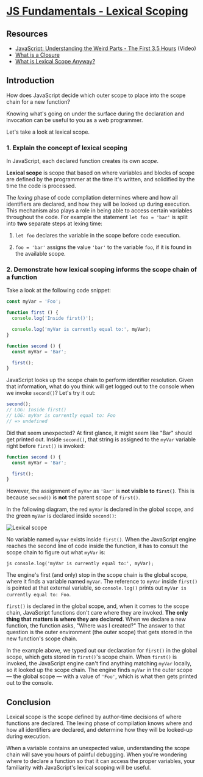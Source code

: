# [JS Fundamentals - Lexical Scoping](https://learn.co/tracks/online-software-engineering-structured/front-end-web-programming/recognizing-javascript-events/js-fundamentals-lexical-scoping)

## Resources

- [JavaScript: Understanding the Weird Parts - The First 3.5 Hours](https://www.youtube.com/watch?v=Bv_5Zv5c-Ts) (Video)
- [What is a Closure](https://medium.com/javascript-scene/master-the-javascript-interview-what-is-a-closure-b2f0d2152b36)
- [What is Lexical Scope Anyway?](http://astronautweb.co/javascript-lexical-scope/)

## Introduction

How does JavaScript decide which outer scope to place into the scope chain for a new function?

Knowing what's going on under the surface during the declaration and invocation
can be useful to you as a web programmer.

Let's take a look at lexical scope.

### 1. Explain the concept of lexical scoping

In JavaScript, each declared function creates its own _scope_.

**Lexical scope**
is scope that based on where variables and blocks of scope are defined by the
programmer at the time it's written, and solidified by the time the code is
processed.

The _lexing_ phase of code compilation determines where and how all
identifiers are declared, and how they will be looked up during execution.
This mechanism also plays a role in being able to access certain variables
throughout the code. For example the statement `let foo = 'bar'` is split
into **two** separate steps at lexing time:

1. `let foo` declares the variable in the scope before code execution.

2. `foo = 'bar'` assigns the value `'bar'` to the variable `foo`, if it is
found in the available scope.

### 2. Demonstrate how lexical scoping informs the scope chain of a function

Take a look at the following code snippet:

```js
const myVar = 'Foo';

function first () {
  console.log('Inside first()');

  console.log('myVar is currently equal to:', myVar);
}

function second () {
  const myVar = 'Bar';

  first();
}
```

JavaScript looks up the scope chain to perform identifier resolution. Given
that information, what do you think will get logged out to the console when
we invoke `second()`? Let's try it out:

```js
second();
// LOG: Inside first()
// LOG: myVar is currently equal to: Foo
// => undefined
```

Did that seem unexpected? At first glance, it might seem like "Bar" should
get printed out. Inside `second()`, that string is assigned to the `myVar`
variable right before `first()` is invoked:

```js
function second () {
  const myVar = 'Bar';

  first();
}
```

However, the assignment of `myVar` as `'Bar'` is **not visible to `first()`**.
This is because `second()` is **not** the parent scope of `first()`.

In the following diagram, the red `myVar` is declared in the global scope, and
the green `myVar` is declared inside `second()`:

![Lexical scope](https://curriculum-content.s3.amazonaws.com/web-development/js/principles/lexical-scoping-readme/lexical_scope.png)

No variable named `myVar` exists inside `first()`. When the JavaScript engine
reaches the second line of code inside the function, it has to consult the scope
chain to figure out what `myVar` is:

```js console.log('myVar is currently equal to:', myVar); ```

The engine's first (and only) stop in the scope chain is the global scope, where
it finds a variable named `myVar`. The reference to `myVar` inside `first()` is
pointed at that external variable, so `console.log()` prints out `myVar is
currently equal to: Foo`.

`first()` is declared in the global scope, and, when it comes to the scope
chain, JavaScript functions don't care where they are invoked. **The only thing
that matters is where they are declared**. When we declare a new function, the
function asks, "Where was I created?" The answer to that question is the outer
environment (the outer scope) that gets stored in the new function's scope
chain.

In the example above, we typed out our declaration for `first()` in the global
scope, which gets stored in `first()`'s scope chain. When `first()` is invoked,
the JavaScript engine can't find anything matching `myVar` locally, so it looked
up the scope chain. The engine finds `myVar` in the outer scope — the global
scope — with a value of `'Foo'`, which is what then gets printed out to the
console.

## Conclusion

Lexical scope is the scope defined by author-time decisions of where functions
are declared. The lexing phase of compilation knows where and how all
identifiers are declared, and determine how they will be looked-up during
execution.

When a variable contains an unexpected value, understanding the scope chain will
save you hours of painful debugging. When you're wondering where to declare a
function so that it can access the proper variables, your familiarity with
JavaScript's lexical scoping will be useful.